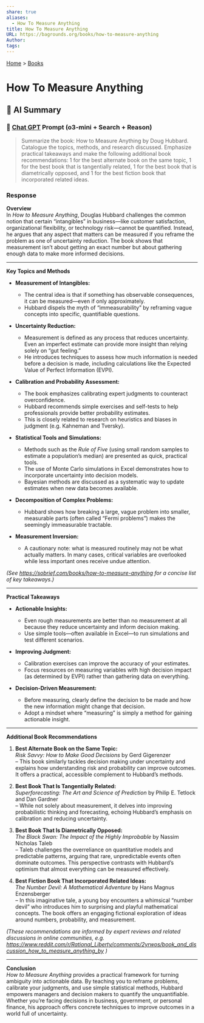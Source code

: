 ```yaml
---
share: true
aliases:
  - How To Measure Anything
title: How To Measure Anything
URL: https://bagrounds.org/books/how-to-measure-anything
Author: 
tags: 
---
```

[Home](../index.md) > [Books](./index.md)  
# How To Measure Anything  
## 🤖 AI Summary  
### 💬 [Chat GPT](https://chat.com) Prompt (o3-mini + Search + Reason)  
> Summarize the book: How to Measure Anything by Doug Hubbard. Catalogue the topics, methods, and research discussed. Emphasize practical takeaways and make the following additional book recommendations: 1 for the best alternate book on the same topic, 1 for the best book that is tangentially related, 1 for the best book that is diametrically opposed, and 1 for the best fiction book that incorporated related ideas.  
  
### Response  
**Overview**    
In _How to Measure Anything_, Douglas Hubbard challenges the common notion that certain “intangibles” in business—like customer satisfaction, organizational flexibility, or technology risk—cannot be quantified. Instead, he argues that any aspect that matters can be measured if you reframe the problem as one of uncertainty reduction. The book shows that measurement isn’t about getting an exact number but about gathering enough data to make more informed decisions.  
  
---  
  
**Key Topics and Methods**  
- **Measurement of Intangibles:**  
    - The central idea is that if something has observable consequences, it can be measured—even if only approximately.  
    - Hubbard dispels the myth of “immeasurability” by reframing vague concepts into specific, quantifiable questions.  
  
- **Uncertainty Reduction:**  
    - Measurement is defined as any process that reduces uncertainty. Even an imperfect estimate can provide more insight than relying solely on “gut feeling.”  
    - He introduces techniques to assess how much information is needed before a decision is made, including calculations like the Expected Value of Perfect Information (EVPI).  
  
- **Calibration and Probability Assessment:**  
    - The book emphasizes calibrating expert judgments to counteract overconfidence.  
    - Hubbard recommends simple exercises and self-tests to help professionals provide better probability estimates.  
    - This is closely related to research on heuristics and biases in judgment (e.g. Kahneman and Tversky).  
  
- **Statistical Tools and Simulations:**  
    - Methods such as the _Rule of Five_ (using small random samples to estimate a population’s median) are presented as quick, practical tools.  
    - The use of Monte Carlo simulations in Excel demonstrates how to incorporate uncertainty into decision models.  
    - Bayesian methods are discussed as a systematic way to update estimates when new data becomes available.  
  
- **Decomposition of Complex Problems:**  
    - Hubbard shows how breaking a large, vague problem into smaller, measurable parts (often called “Fermi problems”) makes the seemingly immeasurable tractable.  
  
- **Measurement Inversion:**  
    - A cautionary note: what is measured routinely may not be what actually matters. In many cases, critical variables are overlooked while less important ones receive undue attention.  
  
_(See https://sobrief.com/books/how-to-measure-anything for a concise list of key takeaways.)_  
  
---  
  
**Practical Takeaways**  
- **Actionable Insights:**  
    - Even rough measurements are better than no measurement at all because they reduce uncertainty and inform decision making.  
    - Use simple tools—often available in Excel—to run simulations and test different scenarios.  
  
- **Improving Judgment:**  
    - Calibration exercises can improve the accuracy of your estimates.  
    - Focus resources on measuring variables with high decision impact (as determined by EVPI) rather than gathering data on everything.  
  
- **Decision-Driven Measurement:**  
    - Before measuring, clearly define the decision to be made and how the new information might change that decision.  
    - Adopt a mindset where “measuring” is simply a method for gaining actionable insight.  
  
---  
  
**Additional Book Recommendations**  
1. **Best Alternate Book on the Same Topic:**    
    _Risk Savvy: How to Make Good Decisions_ by Gerd Gigerenzer    
    – This book similarly tackles decision making under uncertainty and explains how understanding risk and probability can improve outcomes. It offers a practical, accessible complement to Hubbard’s methods.  
  
2. **Best Book That Is Tangentially Related:**    
    _Superforecasting: The Art and Science of Prediction_ by Philip E. Tetlock and Dan Gardner    
    – While not solely about measurement, it delves into improving probabilistic thinking and forecasting, echoing Hubbard’s emphasis on calibration and reducing uncertainty.  
  
3. **Best Book That Is Diametrically Opposed:**    
    _The Black Swan: The Impact of the Highly Improbable_ by Nassim Nicholas Taleb    
    – Taleb challenges the overreliance on quantitative models and predictable patterns, arguing that rare, unpredictable events often dominate outcomes. This perspective contrasts with Hubbard’s optimism that almost everything can be measured effectively.  
  
4. **Best Fiction Book That Incorporated Related Ideas:**    
    _The Number Devil: A Mathematical Adventure_ by Hans Magnus Enzensberger    
    – In this imaginative tale, a young boy encounters a whimsical “number devil” who introduces him to surprising and playful mathematical concepts. The book offers an engaging fictional exploration of ideas around numbers, probability, and measurement.  
  
_(These recommendations are informed by expert reviews and related discussions in online communities, e.g. https://www.reddit.com/r/Rational_Liberty/comments/2yrwos/book_and_discussion_how_to_measure_anything_by )_  
  
---  
  
**Conclusion**    
_How to Measure Anything_ provides a practical framework for turning ambiguity into actionable data. By teaching you to reframe problems, calibrate your judgments, and use simple statistical methods, Hubbard empowers managers and decision makers to quantify the unquantifiable. Whether you’re facing decisions in business, government, or personal finance, his approach offers concrete techniques to improve outcomes in a world full of uncertainty.  
